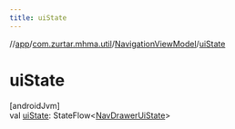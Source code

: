 ```yaml
---
title: uiState
---
```

//[app](../../../index.html)/[com.zurtar.mhma.util](../index.html)/[NavigationViewModel](index.html)/[uiState](ui-state.html)



# uiState



[androidJvm]\
val [uiState](ui-state.html): StateFlow&lt;[NavDrawerUiState](../-nav-drawer-ui-state/index.html)&gt;



